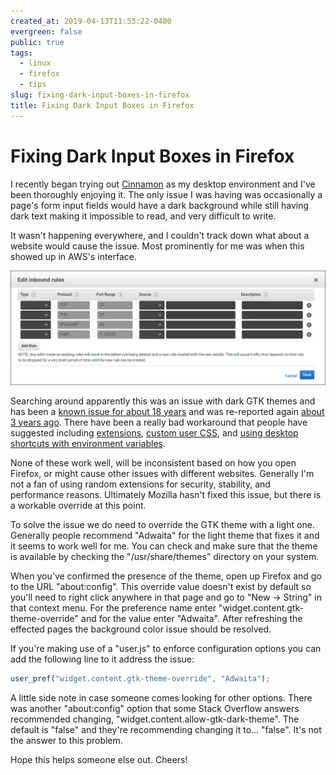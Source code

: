```yaml
---
created_at: 2019-04-13T11:53:22-0400
evergreen: false
public: true
tags:
  - linux
  - firefox
  - tips
slug: fixing-dark-input-boxes-in-firefox
title: Fixing Dark Input Boxes in Firefox
---
```


# Fixing Dark Input Boxes in Firefox

I recently began trying out [Cinnamon](https://github.com/linuxmint/Cinnamon) as my desktop environment and I've been thoroughly enjoying it. The only issue I was having was occasionally a page's form input fields would have a dark background while still having dark text making it impossible to read, and very difficult to write.

It wasn't happening everywhere, and I couldn't track down what about a website would cause the issue. Most prominently for me was when this showed up in AWS's interface.

![Example of Dark Input in AWS Security Groups](/images/dark_firefox_inputs.png)

Searching around apparently this was an issue with dark GTK themes and has been a [known issue for about 18 years](https://bugzilla.mozilla.org/show_bug.cgi?id=70315) and was re-reported again [about 3 years ago](https://bugzilla.mozilla.org/show_bug.cgi?id=1283086). There have been a really bad workaround that people have suggested including [extensions](https://github.com/DmitriK/darkContrast#text-contrast-for-dark-themes), [custom user CSS](https://stackoverflow.com/questions/19911090/firefox-how-to-see-text-in-input-fields-with-black-background-set-in-preference), and [using desktop shortcuts with environment variables](https://medium.com/@lsm/fix-firefox-dark-text-input-on-ubuntu-18-when-using-gnome-dark-themes-98f253f8ed7f).

None of these work well, will be inconsistent based on how you open Firefox, or might cause other issues with different websites. Generally I'm not a fan of using random extensions for security, stability, and performance reasons. Ultimately Mozilla hasn't fixed this issue, but there is a workable override at this point.

To solve the issue we do need to override the GTK theme with a light one. Generally people recommend "Adwaita" for the light theme that fixes it and it seems to work well for me. You can check and make sure that the theme is available by checking the "/usr/share/themes" directory on your system.

When you've confirmed the presence of the theme, open up Firefox and go to the URL "about:config". This override value doesn't exist by default so you'll need to right click anywhere in that page and go to "New -> String" in that context menu. For the preference name enter "widget.content.gtk-theme-override" and for the value enter "Adwaita". After refreshing the effected pages the background color issue should be resolved.

If you're making use of a "user.js" to enforce configuration options you can add the following line to it address the issue:

```javascript
user_pref("widget.content.gtk-theme-override", "Adwaita");
```

A little side note in case someone comes looking for other options. There was another "about:config" option that some Stack Overflow answers recommended changing, "widget.content.allow-gtk-dark-theme". The default is "false" and they're recommending changing it to... "false". It's not the answer to this
problem.

Hope this helps someone else out. Cheers!
